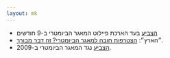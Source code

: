 ```yaml
---
layout: mk
---
```

* <i class="fa fa-bank"></i> [הצביע](http://www.knesset.gov.il/vote/heb/Vote_Res_Map.asp?vote_id_t=22096) בעד הארכת פיילוט המאגר הביומטרי ב-9 חודשים
* <i class="fa fa-newspaper-o"></i> ״הארץ״: [הצטרפות חובה למאגר הביומטרי? זה דבר מבורך](https://archive.today/og9fg#selection-3943.0-3945.13).
* <i class="fa fa-bank"></i> [הצביע](https://oknesset.org/vote/652/) נגד המאגר הביומטרי ב-2009.

